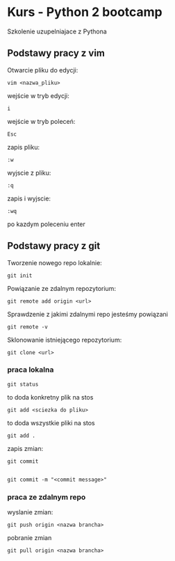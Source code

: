 # Kurs - Python 2 bootcamp

Szkolenie uzupelniajace z Pythona

## Podstawy pracy z vim

Otwarcie pliku do edycji:


    vim <nazwa_pliku>


wejście w tryb edycji:

    i

wejście w tryb poleceń:

    Esc


zapis pliku:

    :w

wyjscie z pliku:


    :q


zapis i wyjscie:

    :wq

po kazdym poleceniu enter


## Podstawy pracy z git


Tworzenie nowego repo lokalnie:

    git init

Powiązanie ze zdalnym repozytorium:

    git remote add origin <url>

Sprawdzenie z jakimi zdalnymi repo jesteśmy powiązani

    git remote -v

Sklonowanie istniejącego repozytorium:

    git clone <url>

   
### praca lokalna

    git status

to doda konkretny plik na stos

    git add <sciezka do pliku>

to doda wszystkie pliki na stos  
   
    git add .
   
zapis zmian:

    git commit


    git commit -m "<commit message>"


### praca ze zdalnym repo


wyslanie zmian:

    git push origin <nazwa brancha>


pobranie zmian


    git pull origin <nazwa brancha>







